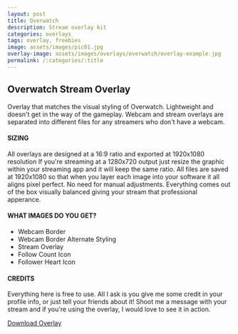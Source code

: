 ```yaml
---
layout: post
title: Overwatch
description: Stream overlay kit
categories: overlays
tags: overlay, freebies
image: assets/images/pic01.jpg
overlay-image: assets/images/overlays/overwatch/overlay-example.jpg
permalink: /:categories/:title
---
```


## Overwatch Stream Overlay

Overlay that matches the visual styling of Overwatch. Lightweight and doesn't get in the way of the gameplay. Webcam and stream overlays are separated into different files for any streamers who don't have a webcam.

#### **SIZING**
All overlays are designed at a 16:9 ratio and exported at 1920x1080 resolution If you're streaming at a 1280x720 output just resize the graphic within your streaming app and it will keep the same ratio. All files are saved at 1920x1080 so that when you layer each image into your software it all aligns pixel perfect. No need for manual adjustments. Everything comes out of the box visually balanced giving your stream that professional apperance.

#### **WHAT IMAGES DO YOU GET?**
* Webcam Border
* Webcam Border Alternate Styling
* Stream Overlay
* Follow Count Icon
* Follower Heart Icon

#### **CREDITS**

Everything here is free to use. All I ask is you give me some credit in your profile info, or just tell your friends about it! Shoot me a message with your stream and if you're using the overlay, I would love to see it in action. 

<a href="/assets/downloads/overwatch/ow-overlay.zip" class="button special">Download Overlay</a>

